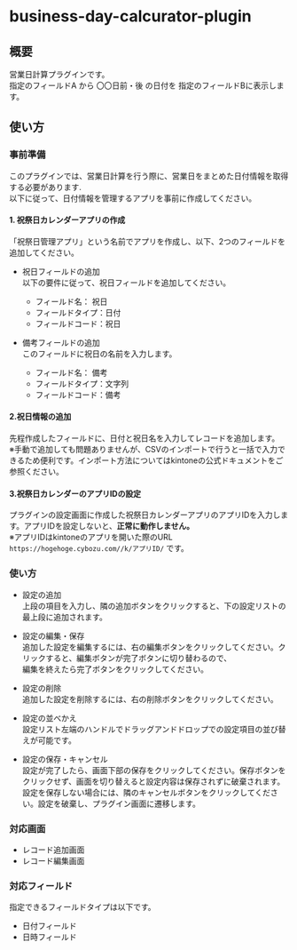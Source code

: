 # business-day-calcurator-plugin

## 概要
営業日計算プラグインです。  
指定のフィールドA から 〇〇日前・後 の日付を 指定のフィールドBに表示します。

## 使い方
### 事前準備
このプラグインでは、営業日計算を行う際に、営業日をまとめた日付情報を取得する必要があります.  
以下に従って、日付情報を管理するアプリを事前に作成してください。

#### 1. 祝祭日カレンダーアプリの作成  
「祝祭日管理アプリ」という名前でアプリを作成し、以下、2つのフィールドを追加してください。

- 祝日フィールドの追加   
    以下の要件に従って、祝日フィールドを追加してください。  
    - フィールド名： 祝日
    - フィールドタイプ：日付
    - フィールドコード：祝日   

-  備考フィールドの追加  
    このフィールドに祝日の名前を入力します。  
    - フィールド名： 備考
    - フィールドタイプ：文字列
    - フィールドコード：備考   

#### 2.祝日情報の追加
先程作成したフィールドに、日付と祝日名を入力してレコードを追加します。  
※手動で追加しても問題ありませんが、CSVのインポートで行うと一括で入力できるため便利です。インポート方法についてはkintoneの公式ドキュメントをご参照ください。

#### 3.祝祭日カレンダーのアプリIDの設定
プラグインの設定画面に作成した祝祭日カレンダーアプリのアプリIDを入力します。アプリIDを設定しないと、**正常に動作しません。**  
※アプリIDはkintoneのアプリを開いた際のURL `https://hogehoge.cybozu.com//k/アプリID/` です。

### 使い方
- 設定の追加  
上段の項目を入力し、隣の追加ボタンをクリックすると、下の設定リストの最上段に追加されます。

- 設定の編集・保存  
追加した設定を編集するには、右の編集ボタンをクリックしてください。クリックすると、編集ボタンが完了ボタンに切り替わるので、  
編集を終えたら完了ボタンをクリックしてください。

- 設定の削除  
  追加した設定を削除するには、右の削除ボタンをクリックしてください。

- 設定の並べかえ  
設定リスト左端のハンドルでドラッグアンドドロップでの設定項目の並び替えが可能です。

- 設定の保存・キャンセル  
設定が完了したら、画面下部の保存をクリックしてください。保存ボタンをクリックせず、画面を切り替えると設定内容は保存されずに破棄されます。  
設定を保存しない場合には、隣のキャンセルボタンをクリックしてください。設定を破棄し、プラグイン画面に遷移します。

### 対応画面
- レコード追加画面
- レコード編集画面

### 対応フィールド
指定できるフィールドタイプは以下です。
- 日付フィールド
- 日時フィールド